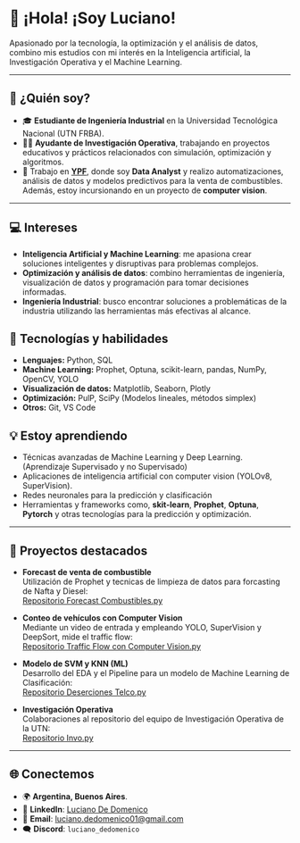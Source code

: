# 👋 ¡Hola! ¡Soy Luciano!  

Apasionado por la tecnología, la optimización y el análisis de datos, combino mis estudios con mi interés en la Inteligencia artificial, la Investigación Operativa y el Machine Learning.  

---

## 🚀 **¿Quién soy?**

- 🎓 **Estudiante de Ingeniería Industrial** en la Universidad Tecnológica Nacional (UTN FRBA).  
- 🧑‍🏫 **Ayudante de Investigación Operativa**, trabajando en proyectos educativos y prácticos relacionados con simulación, optimización y algoritmos.  
- 💼 Trabajo en **[YPF](https://www.ypf.com/)**, donde soy **Data Analyst** y realizo automatizaciones, análisis de datos y modelos predictivos para la venta de combustibles. Además, estoy incursionando en un proyecto de **computer vision**.

---

## 💻 **Intereses**

- **Inteligencia Artificial y Machine Learning**: me apasiona crear soluciones inteligentes y disruptivas para problemas complejos.
- **Optimización y análisis de datos**: combino herramientas de ingeniería, visualización de datos y programación para tomar decisiones informadas.
- **Ingeniería Industrial**: busco encontrar soluciones a problemáticas de la industria utilizando las herramientas más efectivas al alcance. 


## 🔧 **Tecnologías y habilidades**

- **Lenguajes:** Python, SQL  
- **Machine Learning:** Prophet, Optuna, scikit-learn, pandas, NumPy, OpenCV, YOLO  
- **Visualización de datos:** Matplotlib, Seaborn, Plotly  
- **Optimización:** PulP, SciPy (Modelos lineales, métodos simplex)  
- **Otros:** Git, VS Code  

## 💡 **Estoy aprendiendo**

- Técnicas avanzadas de Machine Learning y Deep Learning. (Aprendizaje Supervisado y no Supervisado)
- Aplicaciones de inteligencia artificial con computer vision (YOLOv8, SuperVision).
- Redes neuronales para la predicción y clasificación
- Herramientas y frameworks como, **skit-learn**, **Prophet**, **Optuna**, **Pytorch** y otras tecnologías para la predicción y optimización.  

---

## 📂 **Proyectos destacados**

- **Forecast de venta de combustible**  
  Utilización de Prophet y tecnicas de limpieza de datos para forcasting de Nafta y Diesel:  
  [Repositorio Forecast Combustibles.py](https://github.com/ldedomenico/forecast_prophet_fuel_sales)

- **Conteo de vehículos con Computer Vision**  
  Mediante un video de entrada y empleando YOLO, SuperVision y DeepSort, mide el traffic flow:  
  [Repositorio Traffic Flow con Computer Vision.py](https://github.com/ldedomenico/computer_vision_traffic_flow)

- **Modelo de SVM y KNN (ML)**  
  Desarrollo del EDA y el Pipeline para un modelo de Machine Learning de Clasificación:  
  [Repositorio Deserciones Telco.py](https://github.com/ldedomenico/Data-Science-UTN.FRBA)

- **Investigación Operativa**  
  Colaboraciones al repositorio del equipo de Investigación Operativa de la UTN:  
  [Repositorio Invo.py](https://github.com/investigacion-operativa-utn/invo.py)

---

## 🌐 **Conectemos**

- 🌍 **Argentina, Buenos Aires**. 
- 💼 **LinkedIn**: [Luciano De Domenico](https://www.linkedin.com/in/luciano-de-domenico/)
- 📧 **Email**: luciano.dedomenico01@gmail.com 
- 🗨️ **Discord**: `luciano_dedomenico`



